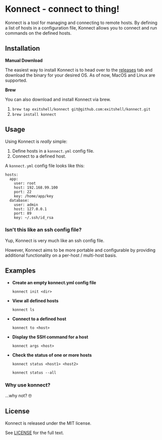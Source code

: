 # Konnect - connect to thing!

Konnect is a tool for managing and connecting to remote hosts. By defining a list of hosts in a configuration file, Konnect allows you to connect and run commands on the defined hosts.

Installation
--------------
**Manual Download**

The easiest way to install Konnect is to head over to the [releases](https://github.com/exitshell/konnect/releases) tab and download the binary for your desired OS. As of now, MacOS and Linux are supported.

**Brew**

You can also download and install Konnect via brew.
1. `brew tap exitshell/konnect git@github.com:exitshell/konnect.git`
1. `brew install konnect`

Usage
--------------


Using Konnect is _really_ simple:
1. Define hosts in a `konnect.yml` config file.
1. Connect to a defined host.


A `konnect.yml` config file looks like this:

```
hosts:
  app:
    user: root
    host: 192.168.99.100
    port: 22
    key: /home/app/key
  database:
    user: admin
    host: 127.0.0.1
    port: 89
    key: ~/.ssh/id_rsa
```



### Isn't this like an ssh config file?
Yup, Konnect  is very much like an ssh config file.

However, Konnect aims to be more portable and configurable by providing additional functionality on a per-host / multi-host basis.

Examples
--------------

- **Create an empty konnect.yml config file**

	`konnect init <dir>`


- **View all defined hosts**

	`konnect ls`


- **Connect to a defined host**

	`konnect to <host>`


- **Display the SSH command for a host**

	`konnect args <host>`


- **Check the status of one or more hosts**

	`konnect status <host1> <host2>`

	`konnect status --all`


### Why use konnect?
...why not? 🤓


License
--------------
Konnect is released under the MIT license.

See [LICENSE](http://github.com/exitshell/LICENSE) for the full text.
